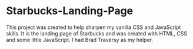 # Starbucks-Landing-Page

This project was created to help sharpen my vanilla CSS and JavaScript skills. 
It is the landing page of Starbucks and was created with HTML, CSS and some little JavaScript.
I had Brad Traversy as my helper.
